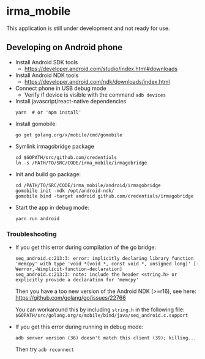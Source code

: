 irma_mobile
===========

This application is still under development and not ready for use.


## Developing on Android phone

- Install Android SDK tools
    - https://developer.android.com/studio/index.html#downloads
- Install Android NDK tools
    - https://developer.android.com/ndk/downloads/index.html
- Connect phone in USB debug mode
    - Verify if device is visible with the command `adb devices`
- Install javascript/react-native dependencies
    ```
    yarn  # or 'npm install'
    ```
- Install gomobile:
    ```
    go get golang.org/x/mobile/cmd/gomobile
    ```
- Symlink irmagobridge package
    ```
    cd $GOPATH/src/github.com/credentials 
    ln -s /PATH/TO/SRC/CODE/irma_mobile/irmagobridge
    ```
- Init and build go package:
    ```
    cd /PATH/TO/SRC/CODE/irma_mobile/android/irmagobridge
    gomobile init -ndk /opt/android-ndk/
    gomobile bind -target android github.com/credentials/irmagobridge
    ```
- Start the app in debug mode:
    ```
    yarn run android
    ```

### Troubleshooting
- If you get this error during compilation of the go bridge:

  ```
  seq_android.c:213:3: error: implicitly declaring library function 'memcpy' with type 'void *(void *, const void *, unsigned long)' [-Werror,-Wimplicit-function-declaration]
  seq_android.c:213:3: note: include the header <string.h> or explicitly provide a declaration for 'memcpy'
  ```

  Then you have a too new version of the Android NDK (>=r16), see here: https://github.com/golang/go/issues/22766
  
  You can workaround this by including `string.h` in the following file: `$GOPATH/src/golang.org/x/mobile/bind/java/seq_android.c.support`
- If you get this error during running in debug mode:

  ```
  adb server version (36) doesn't match this client (39); killing...
  ```

  Then try `adb reconnect`
